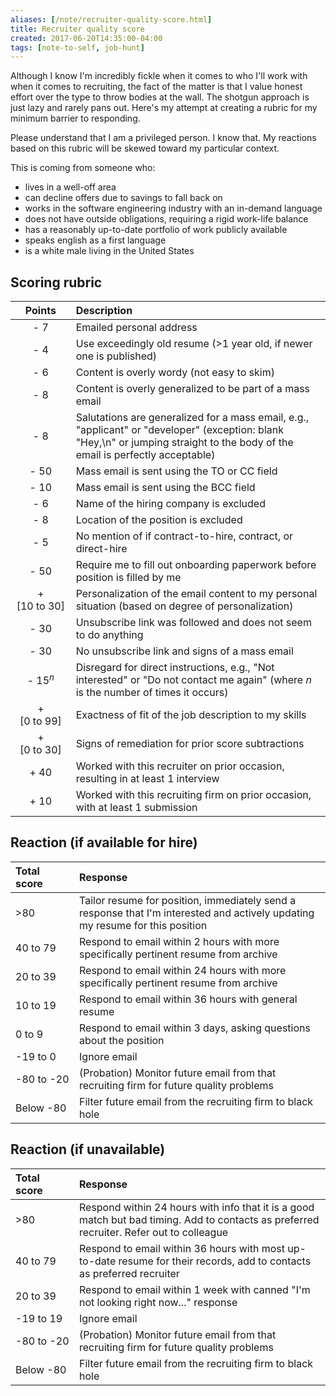 ```yaml
---
aliases: [/note/recruiter-quality-score.html]
title: Recruiter quality score
created: 2017-06-20T14:35:00-04:00
tags: [note-to-self, job-hunt]
---
```


Although I know I'm incredibly fickle when it comes to who I'll work with when it comes to recruiting, the fact of the matter is that I value honest effort over the type to throw bodies at the wall. The shotgun approach is just lazy and rarely pans out. Here's my attempt at creating a rubric for my minimum barrier to responding.

Please understand that I am a privileged person. I know that. My reactions based on this rubric will be skewed toward my particular context.

This is coming from someone who:

- lives in a well-off area
- can decline offers due to savings to fall back on
- works in the software engineering industry with an in-demand language
- does not have outside obligations, requiring a rigid work-life balance
- has a reasonably up-to-date portfolio of work publicly available
- speaks english as a first language
- is a white male living in the United States

## Scoring rubric

|         Points         | Description                                                                                                                                                                     |
| :--------------------: | :------------------------------------------------------------------------------------------------------------------------------------------------------------------------------ |
|          - 7           | Emailed personal address                                                                                                                                                        |
|          - 4           | Use exceedingly old resume (>1 year old, if newer one is published)                                                                                                             |
|          - 6           | Content is overly wordy (not easy to skim)                                                                                                                                      |
|          - 8           | Content is overly generalized to be part of a mass email                                                                                                                        |
|          - 8           | Salutations are generalized for a mass email, e.g., "applicant" or "developer" (exception: blank "Hey,\n" or jumping straight to the body of the email is perfectly acceptable) |
|          - 50          | Mass email is sent using the TO or CC field                                                                                                                                     |
|          - 10          | Mass email is sent using the BCC field                                                                                                                                          |
|          - 6           | Name of the hiring company is excluded                                                                                                                                          |
|          - 8           | Location of the position is excluded                                                                                                                                            |
|          - 5           | No mention of if contract-to-hire, contract, or direct-hire                                                                                                                     |
|          - 50          | Require me to fill out onboarding paperwork before position is filled by me                                                                                                     |
| + [10&nbsp;to&nbsp;30] | Personalization of the email content to my personal situation (based on degree of personalization)                                                                              |
|          - 30          | Unsubscribe link was followed and does not seem to do anything                                                                                                                  |
|          - 30          | No unsubscribe link and signs of a mass email                                                                                                                                   |
|   - 15<sup>_n_</sup>   | Disregard for direct instructions, e.g., "Not interested" or "Do not contact me again" (where _n_ is the number of times it occurs)                                             |
| + [0&nbsp;to&nbsp;99]  | Exactness of fit of the job description to my skills                                                                                                                            |
| + [0&nbsp;to&nbsp;30]  | Signs of remediation for prior score subtractions                                                                                                                               |
|          + 40          | Worked with this recruiter on prior occasion, resulting in at least 1 interview                                                                                                 |
|          + 10          | Worked with this recruiting firm on prior occasion, with at least 1 submission                                                                                                  |

## Reaction (if available for hire)

| Total score          | Response                                                                                                                      |
| :------------------- | :---------------------------------------------------------------------------------------------------------------------------- |
| &gt;80               | Tailor resume for position, immediately send a response that I'm interested and actively updating my resume for this position |
| 40&nbsp;to&nbsp;79   | Respond to email within 2 hours with more specifically pertinent resume from archive                                          |
| 20&nbsp;to&nbsp;39   | Respond to email within 24 hours with more specifically pertinent resume from archive                                         |
| 10&nbsp;to&nbsp;19   | Respond to email within 36 hours with general resume                                                                          |
| 0&nbsp;to&nbsp;9     | Respond to email within 3 days, asking questions about the position                                                           |
| -19&nbsp;to&nbsp;0   | Ignore email                                                                                                                  |
| -80&nbsp;to&nbsp;-20 | (Probation) Monitor future email from that recruiting firm for future quality problems                                        |
| Below&nbsp;-80       | Filter future email from the recruiting firm to black hole                                                                    |

## Reaction (if unavailable)

| Total score          | Response                                                                                                                                 |
| :------------------- | :--------------------------------------------------------------------------------------------------------------------------------------- |
| &gt;80               | Respond within 24 hours with info that it is a good match but bad timing. Add to contacts as preferred recruiter. Refer out to colleague |
| 40&nbsp;to&nbsp;79   | Respond to email within 36 hours with most up-to-date resume for their records, add to contacts as preferred recruiter                   |
| 20&nbsp;to&nbsp;39   | Respond to email within 1 week with canned "I'm not looking right now..." response                                                       |
| -19&nbsp;to&nbsp;19  | Ignore email                                                                                                                             |
| -80&nbsp;to&nbsp;-20 | (Probation) Monitor future email from that recruiting firm for future quality problems                                                   |
| Below&nbsp;-80       | Filter future email from the recruiting firm to black hole                                                                               |
